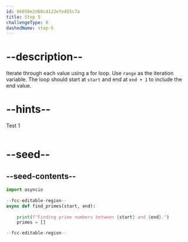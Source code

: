 ```yaml
---
id: 66058e2d68c4122efe455c7a
title: Step 5
challengeType: 0
dashedName: step-5
---
```


# --description--

Iterate through each value using a for loop. Use `range` as the iteration variable. The loop should start at `start` and end at `end + 1` to include the end value.

# --hints--

Test 1

```js

```

# --seed--

## --seed-contents--

```py
import asyncio
 
--fcc-editable-region--
async def find_primes(start, end):
    
    print(f"Finding prime numbers between {start} and {end}.")
    primes = []

--fcc-editable-region--
```
